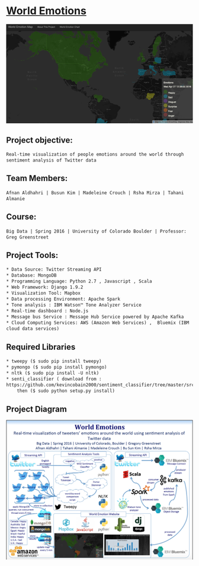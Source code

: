 # [World Emotions](http://emotionmap.jbfft96zai.us-west-2.elasticbeanstalk.com/index) 

![alt text](https://github.com/CUBigDataClass/5Vs/blob/master/4.Visualization/WorldEmotionsMap.png "Logo Title Text 1")										

## Project objective:
	Real-time visualization of people emotions around the world through sentiment analysis of Twitter data

## Team Members:
	Afnan Aldhahri | Busun Kim | Madeleine Crouch | Rsha Mirza | Tahani Almanie

## Course:
	Big Data | Spring 2016 | University of Colorado Boulder | Professor: Greg Greenstreet


## Project Tools:
	* Data Source: Twitter Streaming API
	* Database: MongoDB
	* Programming Language: Python 2.7 , Javascript , Scala
	* Web Framework: Django 1.9.2
	* Visualization Tool: Mapbox
	* Data processing Environment: Apache Spark
	* Tone analysis : IBM Watson™ Tone Analyzer Service
	* Real-time dashboard : Node.js
	* Message bus Service : Message Hub Service powered by Apache Kafka
	* Cloud Computing Services: AWS (Amazon Web Services) ,  Bluemix (IBM cloud data services)
	
## Required Libraries
	* tweepy ($ sudo pip install tweepy)
	* pymongo ($ sudo pip install pymongo)
	* nltk ($ sudo pip install -U nltk)
	* senti_classifier ( download from : https://github.com/kevincobain2000/sentiment_classifier/tree/master/src/senti_classifier) 
		then ($ sudo python setup.py install)

## Project Diagram
![alt text](https://github.com/CUBigDataClass/5Vs/blob/master/8.ProjectDiagrams/Project%20Diagram.png "Logo Title Text 1")

